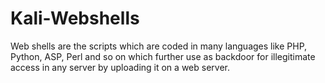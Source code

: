 # Kali-Webshells
Web shells are the scripts which are coded in many languages like PHP, Python, ASP, Perl and so on which further use as backdoor for illegitimate access in any server by uploading it on a web server.
